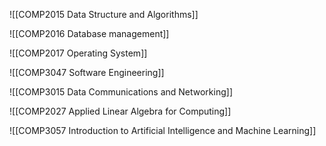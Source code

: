 ![[COMP2015 Data Structure and Algorithms]]


![[COMP2016 Database management]]


![[COMP2017 Operating System]]

![[COMP3047 Software Engineering]]

![[COMP3015 Data Communications and Networking]]

![[COMP2027 Applied Linear Algebra for Computing]]

![[COMP3057 Introduction to Artificial Intelligence and Machine Learning]]